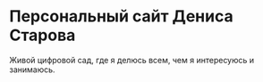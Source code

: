 # Персональный сайт Дениса Старова

Живой цифровой сад, где я делюсь всем, чем я интересуюсь и занимаюсь.


